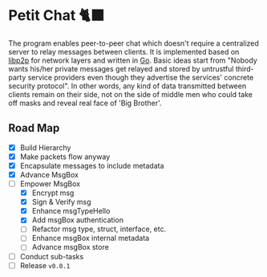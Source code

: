 # Petit Chat 🐈‍⬛

The program enables peer-to-peer chat which doesn't require a centralized server
to relay messages between clients. It is implemented based on
[libp2p](https://github.com/libp2p/go-libp2p) for network layers and written in
[Go](https://golang.org). Basic ideas start from "Nobody wants his/her private
messages get relayed and stored by untrustful third-party service providers even
though they advertise the services' concrete security protocol".  In other
words, any kind of data transmitted between clients remain on their side, not on
the side of middle men who could take off masks and reveal real face of 'Big
Brother'.

## Road Map
- [x] Build Hierarchy
- [x] Make packets flow anyway
- [x] Encapsulate messages to include metadata
- [x] Advance MsgBox
- [ ] Empower MsgBox
  - [x] Encrypt msg
  - [x] Sign & Verify msg
  - [x] Enhance msgTypeHello
  - [x] Add msgBox authentication
  - [ ] Refactor msg type, struct, interface, etc.
  - [ ] Enhance msgBox internal metadata
  - [ ] Advance msgBox store
- [ ] Conduct sub-tasks
- [ ] Release `v0.0.1`